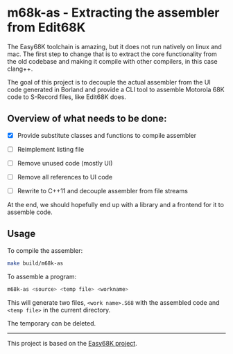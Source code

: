 # m68k-as - Extracting the assembler from Edit68K

The Easy68K toolchain is amazing, but it does not run natively on linux and mac.
The first step to change that is to extract the core functionality from the old
codebase and making it compile with other compilers, in this case clang++.

The goal of this project is to decouple the actual assembler from the UI code
generated in Borland and provide a CLI tool to assemble Motorola 68K code to 
S-Record files, like Edit68K does. 

## Overview of what needs to be done:

- [x] Provide substitute classes and functions to compile assembler
- [ ] Reimplement listing file
- [ ] Remove unused code (mostly UI)
- [ ] Remove all references to UI code
- [ ] Rewrite to C++11 and decouple assembler from file streams



At the end, we should hopefully end up with a library and a frontend for it to assemble code.





## Usage

To compile the assembler:

```bash
make build/m68k-as
```

To assemble a program:

```bash
m68k-as <source> <temp file> <workname>
```

This will generate two files, `<work name>.S68` with the assembled code and `<temp file>` in the current directory. 

The temporary can be deleted.

---

This project is based on the [Easy68K project](https://github.com/ProfKelly/EASy68K).

